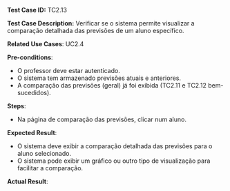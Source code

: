 **Test Case ID:** TC2.13

**Test Case Description:** Verificar se o sistema permite visualizar a comparação detalhada das previsões de um aluno específico.

**Related Use Cases**: UC2.4

**Pre-conditions**:
- O professor deve estar autenticado.
- O sistema tem armazenado previsões atuais e anteriores.
- A comparação das previsões (geral) já foi exibida (TC2.11 e TC2.12 bem-sucedidos).

**Steps**:
- Na página de comparação das previsões, clicar num aluno.

**Expected Result**:
- O sistema deve exibir a comparação detalhada das previsões para o aluno selecionado.
- O sistema pode exibir um gráfico ou outro tipo de visualização para facilitar a comparação.

**Actual Result**: